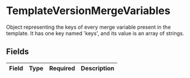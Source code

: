 # TemplateVersionMergeVariables

Object representing the keys of every merge variable present in the template. It has one key named 'keys', and its value is an array of strings.



## Fields

| Field       | Type        | Required    | Description |
| ----------- | ----------- | ----------- | ----------- |